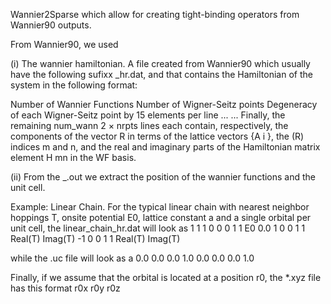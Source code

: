 Wannier2Sparse which allow for creating tight-binding operators from Wannier90 outputs. 

From Wannier90, we used

(i) The wannier hamiltonian. A file created from Wannier90 which usually have the following sufixx _hr.dat, 
and that contains the Hamiltonian of the system in the following format:

Number of Wannier Functions
Number of Wigner-Seitz points
Degeneracy of each  Wigner-Seitz point by 15 elements per line
...
...
Finally, the remaining num_wann 2 × nrpts lines each contain, respectively, the components of the vector R in terms of the lattice vectors {A i }, 
the (R) indices m and n, and the real and imaginary parts of the Hamiltonian matrix element H mn in the WF
basis.

(ii) From the _.out we extract the position of the wannier functions and the unit cell. 

Example:
Linear Chain.
For the typical linear chain with nearest neighbor hoppings T, onsite potential E0, lattice constant a and a single orbital per unit cell, the linear_chain_hr.dat will look as
1
1
1
 0 0 0 1 1 E0 0.0
 1 0 0 1 1 Real(T) Imag(T)
-1 0 0 1 1 Real(T) Imag(T)

while the .uc file will look as
a 0.0 0.0 
0.0 1.0 0.0 
0.0 0.0 1.0

Finally, if we assume that the orbital is located at a position r0, the *.xyz file has this format
r0x r0y r0z 
